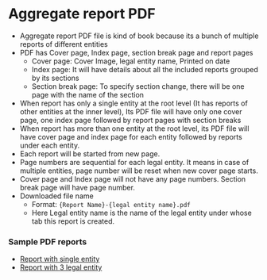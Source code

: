 # Aggregate report PDF



- Aggregate report PDF file is kind of book because its a bunch of multiple reports of different entities
- PDF has Cover page, Index page, section break page and report pages
  - Cover page: Cover Image, legal entity name, Printed on date
  - Index page: It will have details about all the included reports grouped by its sections
  - Section break page: To specify section change, there will be one page with the name of the section
- When report has only a single entity at the root level (It has reports of other entities at the inner level), Its PDF file will have only one cover page, one index page followed by report pages with section breaks
- When report has more than one entity at the root level, its PDF file will have cover page and index page for each entity followed by reports under each entity. 
- Each report will be started from new page.
- Page numbers are sequential for each legal entity. It means in case of multiple entities, page number will be reset when new cover page starts.
- Cover page and Index page will not have any page numbers. Section break page will have page number.
- Downloaded file name
  - Format:  `{Report Name}-{legal entity name}.pdf`
  - Here Legal entity name is the name of the legal entity under whose tab this report is created.

### Sample PDF reports

- [Report with single entity](https://drive.google.com/file/d/1adKGcEL9xaPUfy96nKPoU6A7EdU2SfHn/view?usp=sharing)
- [Report with 3 legal entity](https://drive.google.com/file/d/1AeUVZBtf3IQB0FpMVxyMm0SKuaFHwZLb/view?usp=sharing)

